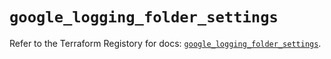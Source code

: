 # `google_logging_folder_settings`

Refer to the Terraform Registory for docs: [`google_logging_folder_settings`](https://registry.terraform.io/providers/hashicorp/google-beta/5.26.0/docs/resources/google_logging_folder_settings).
